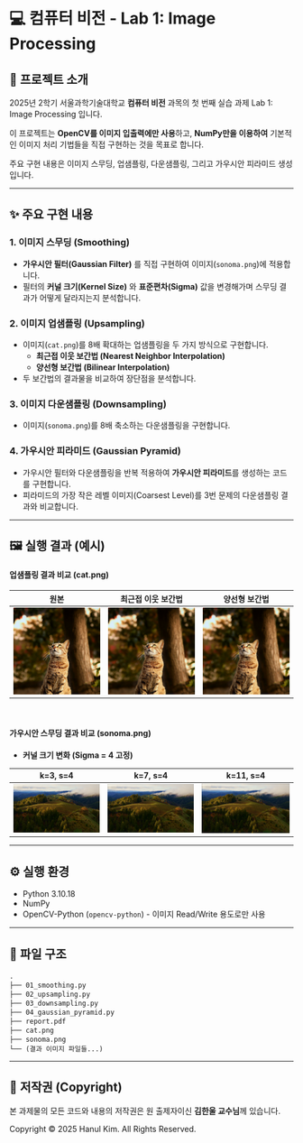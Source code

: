 # 💻 컴퓨터 비전 - Lab 1: Image Processing

## 📖 프로젝트 소개

2025년 2학기 서울과학기술대학교 **컴퓨터 비전** 과목의 첫 번째 실습 과제 Lab 1: Image Processing 입니다. 

이 프로젝트는 **OpenCV를 이미지 입출력에만 사용**하고, **NumPy만을 이용하여** 기본적인 이미지 처리 기법들을 직접 구현하는 것을 목표로 합니다.

주요 구현 내용은 이미지 스무딩, 업샘플링, 다운샘플링, 그리고 가우시안 피라미드 생성입니다.

---

## ✨ 주요 구현 내용

### 1. 이미지 스무딩 (Smoothing)
-   **가우시안 필터(Gaussian Filter)** 를 직접 구현하여 이미지(`sonoma.png`)에 적용합니다.
-   필터의 **커널 크기(Kernel Size)** 와 **표준편차(Sigma)** 값을 변경해가며 스무딩 결과가 어떻게 달라지는지 분석합니다.

### 2. 이미지 업샘플링 (Upsampling)
-   이미지(`cat.png`)를 8배 확대하는 업샘플링을 두 가지 방식으로 구현합니다.
    -   **최근접 이웃 보간법 (Nearest Neighbor Interpolation)**
    -   **양선형 보간법 (Bilinear Interpolation)**
-   두 보간법의 결과물을 비교하여 장단점을 분석합니다.

### 3. 이미지 다운샘플링 (Downsampling)
-   이미지(`sonoma.png`)를 8배 축소하는 다운샘플링을 구현합니다.

### 4. 가우시안 피라미드 (Gaussian Pyramid)
-   가우시안 필터와 다운샘플링을 반복 적용하여 **가우시안 피라미드**를 생성하는 코드를 구현합니다.
-   피라미드의 가장 작은 레벨 이미지(Coarsest Level)를 3번 문제의 다운샘플링 결과와 비교합니다.

---

## 🖼️ 실행 결과 (예시)

#### 업샘플링 결과 비교 (cat.png)

| 원본 | 최근접 이웃 보간법 | 양선형 보간법 |
| :---: | :---: | :---: |
| <img src="./cat.png" width="200"> | <img src="./cat_upsample_nn.png" width="200"> | <img src="./cat_upsample_bilinear.png" width="200"> |

<br>

#### 가우시안 스무딩 결과 비교 (sonoma.png)
* **커널 크기 변화 (Sigma = 4 고정)**

| k=3, s=4 | k=7, s=4 | k=11, s=4 |
| :---: | :---: | :---: |
| <img src="./sonoma_smooth_k3_s4.png" width="200"> | <img src="./sonoma_smooth_k7_s4.png" width="200"> | <img src="./sonoma_smooth_k11_s4.png" width="200"> |

---

## ⚙️ 실행 환경
-   Python 3.10.18
-   NumPy
-   OpenCV-Python (`opencv-python`) - 이미지 Read/Write 용도로만 사용

---

## 📁 파일 구조

```
.
├── 01_smoothing.py
├── 02_upsampling.py
├── 03_downsampling.py
├── 04_gaussian_pyramid.py
├── report.pdf
├── cat.png
├── sonoma.png
└── (결과 이미지 파일들...)
```

---

## 📜 저작권 (Copyright)
본 과제물의 모든 코드와 내용의 저작권은 원 출제자이신 **김한울 교수님**께 있습니다.

Copyright © 2025 Hanul Kim. All Rights Reserved.
